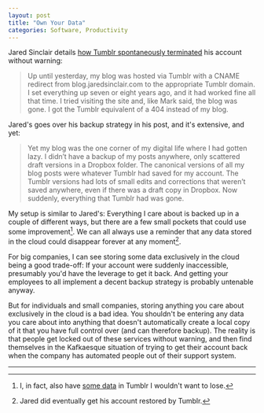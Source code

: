 ```yaml
---
layout: post
title: "Own Your Data"
categories: Software, Productivity
---
```


Jared Sinclair details [how Tumblr spontaneously terminated](https://jaredsinclair.com/2019/04/07/jekyll-and-hyde.html) his account without warning:

> Up until yesterday, my blog was hosted via Tumblr with a CNAME redirect from blog.jaredsinclair.com to the appropriate Tumblr domain. I set everything up seven or eight years ago, and it had worked fine all that time. I tried visiting the site and, like Mark said, the blog was gone. I got the Tumblr equivalent of a 404 instead of my blog.

Jared's goes over his backup strategy in his post, and it's extensive, and yet:

> Yet my blog was the one corner of my digital life where I had gotten lazy. I didn’t have a backup of my posts anywhere, only scattered draft versions in a Dropbox folder. The canonical versions of all my blog posts were whatever Tumblr had saved for my account. The Tumblr versions had lots of small edits and corrections that weren’t saved anywhere, even if there was a draft copy in Dropbox. Now suddenly, everything that Tumblr had was gone.

My setup is similar to Jared's: Everything I care about is backed up in a couple of different ways, but there are a few small pockets that could use some improvement[^tumblr]. We can all always use a reminder that any data stored in the cloud could disappear forever at any moment[^data].

For big companies, I can see storing some data exclusively in the cloud being a good trade-off: If your account were suddenly inaccessible, presumably you'd have the leverage to get it back. And getting your employees to all implement a decent backup strategy is probably untenable anyway.

But for individuals and small companies, storing anything you care about exclusively in the cloud is a bad idea. You shouldn't be entering any data you care about into anything that doesn't automatically create a local copy of it that you have full control over (and can therefore backup). The reality is that people get locked out of these services without warning, and then find themselves in the Kafkaesque situation of trying to get their account back when the company has automated people out of their support system.

* * *

[^tumblr]: I, in fact, also have [some data](http://dirtpub.tumblr.com) in Tumblr I wouldn't want to lose.

[^data]: Jared did eventually get his account restored by Tumblr.
